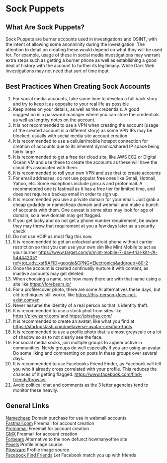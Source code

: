 # Sock Puppets

## What Are Sock Puppets?
Sock Puppets are burner accounts used in investigations and OSINT, with the intent of allowing some anonminity during the investigation. The attention to detail on creating these would depend on what they will be used for. For example, usage of these in social media investigations may warrant extra steps such as getting a burner phone as well as establishing a good deal of history with the account to further its legitimacy. While Dark Web investigations may not need that sort of time input. 

## Best Practices When Creating Sock Accounts
1. For social media accounts, take some time to develop a full back story and try to keep it as opposite to your real life as possible
2. Keep notes on your details, as well as the credentials. A good suggestion is a password manager where you can store the credentials as well as lengthy notes on the account.
3. It is not recommended to use a VPN when creating the account (usage of the created account is a different story) as some VPN IPs may be blocked, usually with social media site account creation
4. It is recommended to use a cellular/mobile hotspot connection for creation of accounts due to its inherent dynamic/shared IP space being fairly large
5. It is recommended to get a free tier cloud site, like AWS EC2 or Digital Ocean VM and use these to create the accounts as these will have the cloud IPs associated with them.
6. It is recommended to roll your own VPN and use that to create accounts
7. For email addresses, do not use popular free ones like Gmail, Hotmail, Yahoo, etc. Some exceptions include gmx.us and protonmail. A recommended one is fastmail as it has a free tier for limited time, and does not require a backup email in order to sign up.
8. It is recommended you use a private domain for your email. Just grab a cheap godaddy or namecheap domain and webmail and make a bunch of accounts with them. One caveat is some sites may look for age of domain, so a new domain may get flagged.
9. If you get lucky and do not get a phone number requirement, be aware they may throw that requirement at you a few days later as a security check
10. Do not use VOIP as most flag this now.
11. It is recommended to get an unlocked android phone without carrier restriction so that you can use your own sim like Mint Mobile to act as your burner https://www.target.com/p/mint-mobile-7-day-trial-kit/-/A-54444205?ref=tgt_adv_xsf&AFID=google&CPNG=Electronics&adgroup=80-2
12. Once the account is created continually nurture it with content, as inactive accounts may get deleted.
13. When choosing a name, see how many there are with that name using a site like https://forebears.io/
14. For a profile/cover photo, there are some AI alternatives these days, but old techniques still workx, like https://this-person-does-not-exist.com/en
15. Never assume the identity of a real person as that is identity theft.
16. It is recommended to use a stock phot from sites like https://pikwizard.com/ and https://pixabay.com/
17. It is recommended to create an avatar, like what you find at https://startupstash.com/metaverse-avatar-creation-tools
18. It is recommended to use a profile photo that is almost greyscale or a lot of shadow so as to not clearly see the face.
19. For social media socks, join multiple groups to appear active in communities. Nerdy groups do well especially if you are using an avatar. Do some liking and commenting on posts in these groups over several days.
20. It is recommended to use Facebooks Friend Finder, as Facebook will tell you who it already cross correlated with your profile. This reduces the chances of it getting flagged. https://www.facebook.com/find-friends/browser
21. Avoid political chat and comments as the 3 letter agencies tend to monitor these heavily.

## General Links
[Namecheap](https://www.namecheap.com/) Domain purchase for use in webmail accounts \
[Fastmail.com](https://www.fastmail.com/)  Freemail for account creation \
[Protonmail](https://proton.me/mail) Freemail for account creation \
[GMX](https://signup.gmx.com/) Freemail for account creation \
[Forbears](https://forebears.io/) Alternative to the now defunct howmanyofme site \
[Pexels](https://www.pexels.com/search/profile/) Profile image source \
[Pikwizard](https://pikwizard.com/) Profile image source \
[Facebook Find Friends](https://www.facebook.com/find-friends) Let Facebook match you up with friends
